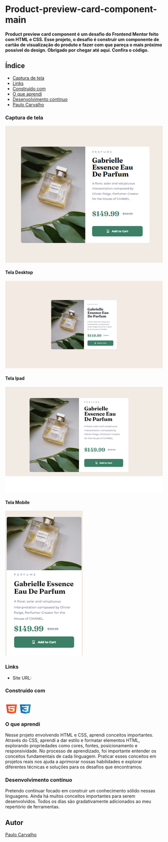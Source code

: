 # Product-preview-card-component-main

#### Product preview card component é um desafio do Frontend Mentor feito com HTML e CSS. Esse projeto, o desafio é construir um componente de cartão de visualização do produto e fazer com que pareça o mais próximo possível do design. Obrigado por chegar até aqui. Confira o código.
#### 

## Índice

- [Captura de tela](#captura-de-tela)
- [Links](#links)
- [Construído com](#construído-com)
- [O que aprendi](#o-que-aprendi)
- [Desenvolvimento contínuo](#desenvolvimento-contínuo)
- [Paulo Carvalho](#autor)

### Captura de tela

![Alt text](image.png)

#### Tela Desktop

<img src="./design/desktop-design.jpg" alt="Tela desktop exibindo funcionalidades">

#### Tela Ipad

<img src="./design/Laptop-2-1280x800.png" alt="Tela tablet exibindo funcionalidades">

#### Tela Mobile

<img src="./design/mobile.png" alt="Exibindo responsividade no mobile">

### Links

- Site URL: 

### Construído com

<div style="display: inline_block"><br>
  <img align="center" alt="HTML" height="30" width="40" src="https://raw.githubusercontent.com/devicons/devicon/master/icons/html5/html5-original.svg">
  <img align="center" alt="CSS" height="30" width="40" src="https://raw.githubusercontent.com/devicons/devicon/master/icons/css3/css3-original.svg">       
</div>

### O que aprendi

Nesse projeto envolvendo HTML e CSS, aprendi conceitos importantes. Através do CSS, aprendi a dar estilo e formatar elementos HTML, explorando propriedades como cores, fontes, posicionamento e responsividade. No processo de aprendizado, foi importante entender os conceitos fundamentais de cada linguagem. Praticar esses conceitos em projetos reais nos ajuda a aprimorar nossas habilidades e explorar diferentes técnicas e soluções para os desafios que encontramos.

### Desenvolvimento contínuo

Pretendo continuar focado em construir um conhecimento sólido nessas linguagens. Ainda há muitos conceitos importantes para serem desenvolvidos. Todos os dias são gradativamente adicionados ao meu repertório de ferramentas.

## Autor

[Paulo Carvalho](https://www.linkedin.com/in/paulocarvalho13/)

